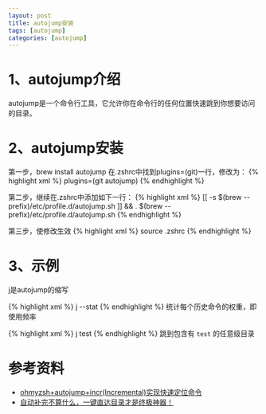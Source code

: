 ```yaml
---
layout: post
title: autojump安装
tags: [autojump]
categories: [autojump]
---
```




# 1、autojump介绍
autojump是一个命令行工具，它允许你在命令行的任何位置快速跳到你想要访问的目录。


# 2、autojump安装

第一步，brew install autojump
在.zshrc中找到plugins=(git)一行，修改为：
{% highlight xml %}
plugins=(git autojump)
{% endhighlight %}

第二步，继续在.zshrc中添加如下一行：
{% highlight xml %}
[[ -s $(brew --prefix)/etc/profile.d/autojump.sh ]] && . $(brew --prefix)/etc/profile.d/autojump.sh
{% endhighlight %}

第三步，使修改生效
{% highlight xml %}
source .zshrc
{% endhighlight %}


# 3、示例

j是autojump的缩写

{% highlight xml %}
j --stat
{% endhighlight %}
统计每个历史命令的权重，即使用频率

{% highlight xml %}
j test
{% endhighlight %}
跳到包含有 `test` 的任意级目录


# 参考资料

+ [ohmyzsh+autojump+incr(Incremental)实现快速定位命令 ](http://my.oschina.net/u/923974/blog/500086)
+ [自动补完不算什么，一键直达目录才是终极神器！](https://linux.cn/article-3401-1.html)
